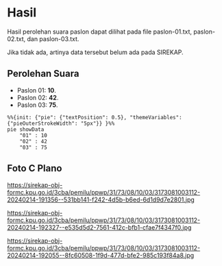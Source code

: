 # Hasil

Hasil perolehan suara paslon dapat dilihat pada file paslon-01.txt, paslon-02.txt, dan paslon-03.txt.

Jika tidak ada, artinya data tersebut belum ada pada SIREKAP.

## Perolehan Suara

 * Paslon 01: **10**.
 * Paslon 02: **42**.
 * Paslon 03: **75**.

```mermaid
%%{init: {"pie": {"textPosition": 0.5}, "themeVariables": {"pieOuterStrokeWidth": "5px"}} }%%
pie showData
    "01" : 10
    "02" : 42
    "03" : 75
```
## Foto C Plano

https://sirekap-obj-formc.kpu.go.id/3cba/pemilu/ppwp/31/73/08/10/03/3173081003112-20240214-191356--531bb141-f242-4d5b-b6ed-6d1d9d7e2801.jpg

https://sirekap-obj-formc.kpu.go.id/3cba/pemilu/ppwp/31/73/08/10/03/3173081003112-20240214-192327--e535d5d2-7561-412c-bfb1-cfae7f4347f0.jpg

https://sirekap-obj-formc.kpu.go.id/3cba/pemilu/ppwp/31/73/08/10/03/3173081003112-20240214-192055--8fc60508-1f9d-477d-bfe2-985c193f84a8.jpg
